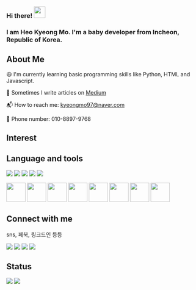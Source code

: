 ### Hi there! <img src="https://raw.githubusercontent.com/MartinHeinz/MartinHeinz/master/wave.gif" width="30px">
### I am Heo Kyeong Mo. I'm a baby developer from Incheon, Republic of Korea.

## About Me
:smiley: I'm currently learning basic programming skills like Python, HTML and Javascript.

:pencil: Sometimes I write articles on [Medium](https://medium.com/) <br/>

📬 How to reach me: kyeongmo97@naver.com 

📱 Phone number: 010-8897-9768

## Interest 


## Language and tools
<p>
<img src="https://img.shields.io/badge/HTML5-E34F26?&style=flat-square&logo=html5&logoColor=white"/> 
<img src="https://img.shields.io/badge/CSS3-1572B6?style=flat-square&logo=css3&logoColor=white" /> 
<img src="https://img.shields.io/badge/JavaScript-323330?style=flat-square&logo=javascript&logoColor=F7DF1E" />
<img src="https://img.shields.io/badge/Python-3766AB?style=flat-square&logo=Python&logoColor=white"/> 
<img src="https://img.shields.io/badge/Flask-000000?style=flat-square&logo=flask&logoColor=white"/>
</p>

<p>
<img src="https://cdn.jsdelivr.net/gh/devicons/devicon/icons/html5/html5-original-wordmark.svg" width="50" height="50"/>
<img src="https://cdn.jsdelivr.net/gh/devicons/devicon/icons/css3/css3-original-wordmark.svg" width="50" height="50"/>
<img src="https://cdn.jsdelivr.net/gh/devicons/devicon/icons/javascript/javascript-original.svg" width="50" height="50"/>
<img src="https://cdn.jsdelivr.net/gh/devicons/devicon/icons/python/python-original-wordmark.svg" width="50" height="50"/>
<img src="https://cdn.jsdelivr.net/gh/devicons/devicon/icons/flask/flask-original-wordmark.svg" width="50" height="50"/>
<img src="https://cdn.jsdelivr.net/gh/devicons/devicon/icons/spring/spring-original-wordmark.svg" width="50" height="50"/>
<img src="https://cdn.jsdelivr.net/gh/devicons/devicon/icons/vscode/vscode-original-wordmark.svg" width="50" height="50"/>
<img src="https://cdn.jsdelivr.net/gh/devicons/devicon/icons/aftereffects/aftereffects-original.svg" width="50" height="50" />
</p>

## Connect with me
sns, 페북, 링크드인 등등
<p>
<a href="www.gmail.com"><img src="https://img.shields.io/badge/Gmail-D14836?style=for-the-badge&logo=gmail&logoColor=white"/></a>
<img src="https://img.shields.io/badge/Line-00C300?style=for-the-badge&logo=line&logoColor=white"/> 
<img src="https://img.shields.io/badge/Telegram-2CA5E0?style=for-the-badge&logo=telegram&logoColor=white"/> 
<img src="https://img.shields.io/badge/LinkedIn-0077B5?style=for-the-badge&logo=linkedin&logoColor=white"/>
</p>


## Status
<!-- status bar -->
  <img src="https://github-readme-stats.vercel.app/api?username=gangmo1011&layout=compact&show_icons=true&theme=vue&hide_border=true" />
  <img src="https://github-readme-stats.vercel.app/api/top-langs/?username=gangmo1011&layout=compact&theme=vue&hide_border=true" />





